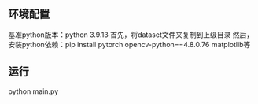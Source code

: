 ## 环境配置
基准python版本：python 3.9.13
首先，将dataset文件夹复制到上级目录
然后，安装python依赖：pip install pytorch opencv-python==4.8.0.76 matplotlib等
## 运行
python main.py